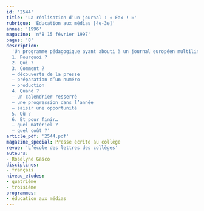 ```yaml
---
id: '2544'
title: 'La réalisation d’un journal : « Fax ! »'
rubrique: 'Éducation aux médias [4e-3e]'
annee: '1996'
magazine: 'n°8 15 février 1997'
pages: '8'
description: 
  'Un programme pédagogique ayant abouti à un journal européen multilingue…
  1. Pourquoi ?
  2. Qui ?
  3. Comment ?
  – découverte de la presse
  – préparation d’un numéro
  – production
  4. Quand ?
  – un calendrier resserré
  – une progression dans l’année
  – saisir une opportunité
  5. Où ?
  6. Et pour finir…
  – quel matériel ?
  – quel coût ?'
article_pdf: '2544.pdf'
magazine_special: Presse écrite au collège
revue: 'L’école des lettres des collèges'
auteurs:
- Roselyne Gasco
disciplines:
- français
niveau_etudes:
- quatrième
- troisième
programmes:
- éducation aux médias
---
```


